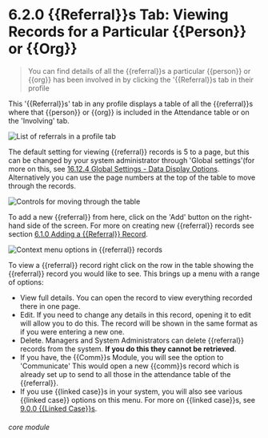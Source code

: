 # 6.2.0  <i class="fa fa-redo-alt"></i>  {{Referral}}s Tab: Viewing Records for a Particular {{Person}} or {{Org}}

> You can find details of all the {{referral}}s a particular {{person}} or {{org}} has been involved in by clicking the '{{Referral}}s tab in their profile



This '{{Referral}}s' tab in any profile displays a table of all the {{referral}}s where that {{person}} or {{org}} is included in the Attendance table or on the 'Involving' tab. 

![List of referrals in a profile tab](182a.png)

The default setting for viewing {{referral}} records is 5 to a page, but this can be changed by your system administrator through 'Global settings'(for more on this, see [16.12.4 Global Settings - Data Display Options](/help/index/p/16.12.4). Alternatively you can use the page numbers at the top of the table to move through the records. 

![Controls for moving through the table](6.2.0a.png)

To add a new {{referral}} from here, click on the 'Add' button on the right-hand side of the screen. For more on creating new {{referral}} records see section [6.1.0 Adding a {{Referral}} Record](/help/index/p/6.1.0). 

![Context menu options in {{referral}} records](182b.png)

To view a {{referral}} record right click on the row in the table showing the {{referral}} record you would like to see. This brings up a menu with a range of options:

- View full details. You can open the record to view everything recorded there in one page. 
- Edit. If you need to change any details in this record, opening it to edit will allow you to do this. The record will be shown in the same format as if you were entering a new one. 
- Delete. Managers and System Administrators can delete {{referral}} records from the system. **If you do this they cannot be retrieved**.
- If you have, the {{Comm}}s Module, you will see the option to 'Communicate' This would open a new {{comm}}s record which is already set up to send to all those in the attendance table of the {{referral}}.
- If you use {{linked case}}s in your system, you will also see various {{linked case}} options on this menu. For more on {{linked case}}s, see [9.0.0 {{Linked Case}}s](/help/index/p/9.0.0). 


###### core module

